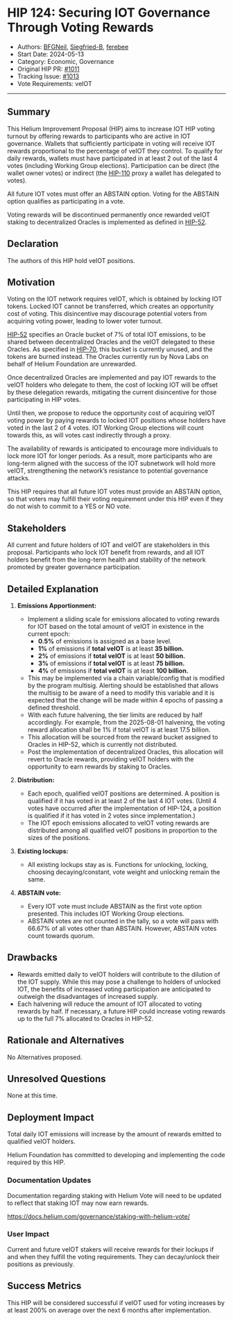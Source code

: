 # HIP 124: Securing IOT Governance Through Voting Rewards

- Authors: [BFGNeil](https://github.com/BFGNeil), [Siegfried-B](https://github.com/Siegfried-B), [ferebee](https://github.com/ferebee)
- Start Date: 2024-05-13
- Category: Economic, Governance
- Original HIP PR: [#1011](https://github.com/helium/HIP/pull/1011)
- Tracking Issue: [#1013](https://github.com/helium/HIP/issues/1013)
- Vote Requirements: veIOT

---

## Summary

This Helium Improvement Proposal (HIP) aims to increase IOT HIP voting turnout by offering rewards to participants who are active in IOT governance. Wallets that sufficiently participate in voting will receive IOT rewards proportional to the percentage of veIOT they control. To qualify for daily rewards, wallets must have participated in at least 2 out of the last 4 votes (including Working Group elections). Participation can be direct (the wallet owner votes) or indirect (the [HIP-110][hip-110] proxy a wallet has delegated to votes).

All future IOT votes must offer an ABSTAIN option. Voting for the ABSTAIN option qualifies as participating in a vote.
  
Voting rewards will be discontinued permanently once rewarded veIOT staking to decentralized Oracles is implemented as defined in [HIP-52][hip-52].

## Declaration

The authors of this HIP hold veIOT positions.

## Motivation

Voting on the IOT network requires veIOT, which is obtained by locking IOT tokens. Locked IOT cannot be transferred, which creates an opportunity cost of voting. This disincentive may discourage potential voters from acquiring voting power, leading to lower voter turnout.

[HIP-52][hip-52] specifies an Oracle bucket of 7% of total IOT emissions, to be shared between decentralized Oracles and the veIOT delegated to these Oracles. As specified in [HIP-70][hip-70], this bucket is currently unused, and the tokens are burned instead. The Oracles currently run by Nova Labs on behalf of Helium Foundation are unrewarded.

Once decentralized Oracles are implemented and pay IOT rewards to the veIOT holders who delegate to them, the cost of locking IOT will be offset by these delegation rewards, mitigating the current disincentive for those participating in HIP votes.

Until then, we propose to reduce the opportunity cost of acquiring veIOT voting power by paying rewards to locked IOT positions whose holders have voted in the last 2 of 4 votes. IOT Working Group elections will count towards this, as will votes cast indirectly through a proxy.

The availability of rewards is anticipated to encourage more individuals to lock more IOT for longer periods. As a result, more participants who are long-term aligned with the success of the IOT subnetwork will hold more veIOT, strengthening the network’s resistance to potential governance attacks.

This HIP requires that all future IOT votes must provide an ABSTAIN option, so that voters may fulfill their voting requirement under this HIP even if they do not wish to commit to a YES or NO vote.

## Stakeholders

All current and future holders of IOT and veIOT are stakeholders in this proposal. Participants who lock IOT benefit from rewards, and all IOT holders benefit from the long-term health and stability of the network promoted by greater governance participation.

## Detailed Explanation

1. **Emissions Apportionment:**
	- Implement a sliding scale for emissions allocated to voting rewards for IOT based on the total amount of veIOT in existence in the current epoch:
        - **0.5%** of emissions is assigned as a base level.
        - **1%** of emissions if **total veIOT** is at least **35 billion.**
        - **2%** of emissions if **total veIOT** is at least **50 billion.**
        - **3%** of emissions if **total veIOT** is at least **75 billion.**
        - **4%** of emissions if **total veIOT** is at least **100 billion.**
	- This may be implemented via a chain variable/config that is modified by the program multisig. Alerting should be established that allows the multisig to be aware of a need to modify this variable and it is expected that the change will be made within 4 epochs of passing a defined threshold.
	- With each future halvening, the tier limits are reduced by half accordingly. For example, from the 2025-08-01 halvening, the voting reward allocation shall be 1% if total veIOT is at least 17.5 billion.
	- This allocation will be sourced from the reward bucket assigned to Oracles in HIP-52, which is currently not distributed.
	- Post the implementation of decentralized Oracles, this allocation will revert to Oracle rewards, providing veIOT holders with the opportunity to earn rewards by staking to Oracles.
    
2. **Distribution:**
	- Each epoch, qualified veIOT positions are determined. A position is qualified if it has voted in at least 2 of the last 4 IOT votes. (Until 4 votes have occurred after the implementation of HIP-124, a position is qualified if it has voted in 2 votes since implementation.)
	- The IOT epoch emissions allocated to veIOT voting rewards are distributed among all qualified veIOT positions in proportion to the sizes of the positions.

3. **Existing lockups:**
	- All existing lockups stay as is. Functions for unlocking, locking, choosing decaying/constant, vote weight and unlocking remain the same.

4. **ABSTAIN vote:**
 	- Every IOT vote must include ABSTAIN as the first vote option presented. This includes IOT Working Group elections. 
	- ABSTAIN votes are not counted in the tally, so a vote will pass with 66.67% of all votes other than ABSTAIN. However, ABSTAIN votes count towards quorum.

## Drawbacks
- Rewards emitted daily to veIOT holders will contribute to the dilution of the IOT supply. While this may pose a challenge to holders of unlocked IOT, the benefits of increased voting participation are anticipated to outweigh the disadvantages of increased supply.
- Each halvening will reduce the amount of IOT allocated to voting rewards by half. If necessary, a future HIP could increase voting rewards up to the full 7% allocated to Oracles in HIP-52.

## Rationale and Alternatives

No Alternatives proposed.

## Unresolved Questions

None at this time.

## Deployment Impact

Total daily IOT emissions will increase by the amount of rewards emitted to qualified veIOT holders.

Helium Foundation has committed to developing and implementing the code required by this HIP.

### Documentation Updates

Documentation regarding staking with Helium Vote will need to be updated to reflect that staking IOT may now earn rewards.

https://docs.helium.com/governance/staking-with-helium-vote/

### User Impact

Current and future veIOT stakers will receive rewards for their lockups if and when they fulfill the voting requirements. They can decay/unlock their positions as previously.

## Success Metrics

This HIP will be considered successful if veIOT used for voting increases by at least 200% on average over the next 6 months after implementation.

[hip-52]: https://github.com/helium/HIP/blob/main/0052-iot-dao.md
[hip-70]: https://github.com/helium/HIP/blob/main/0070-scaling-helium.md
[hip-110]: https://github.com/helium/HIP/blob/main/0110-proxy-voting.md
